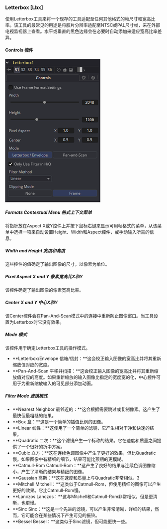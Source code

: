 ### Letterbox [Lbx]

使用Letterbox工具来将一个现存的工具适配至任何其他格式的帧尺寸和宽高比率。该工具的最常见的用途是将胶片分辨率适配至NTSC或PAL尺寸帧，来在外部电视监视器上查看。水平或垂直的黑色边缘会在必要时自动添加来适应宽高比率差异。

#### Controls 控件

![Lbx_Controls](images/Lbx_Controls.png)

##### Formats Contextual Menu 格式上下文菜单

将指针放在Aspect X或Y控件上并按下鼠标右键来显示可用帧格式的菜单，从该菜单中选择一项来自动设置Height、Width和Aspect控件，或手动输入所需的信息。

##### Width and Height 宽度和高度

这些控件的值确定了输出图像的尺寸，以像素为单位。

##### Pixel Aspect X and Y 像素宽高比X和Y

该控件确定了输出图像的像素宽高比率。

##### Center X and Y 中心X和Y

该Center控件会在Pan-And-Scan模式中的连接中重新防止图像窗口。当工具设置为Letterbox时它没有效果。

##### Mode 模式

该控件用于确定Letterbox工具的操作模式。

- **Letterbox/Envelope 信箱/信封：**这会校正输入图像的宽高比并将其重新缩放值对应的宽度。
- **Pan-And-Scan 平移并扫描：**这会校正输入图像的宽高比并将其重新缩放值对应的高度。如果重新缩放的输入图像比指定的宽度宽的化，中心控件可用于为重新缩放输入的可见部分添加动画。

##### Filter Mode 滤镜模式

- **Nearest Neighbor 最邻近的：**这会根据需要跳过或复制像素。这产生了最快但最粗糙的结果。
- **Box 盒：**这是一个简单的插值比例的图像。
- **Linear 线性：**这使用了一个简单的滤镜，它产生相对干净和快速的结果。
- **Quadratic 二次：**这个滤镜产生一个标称的结果。它在速度和质量之间提供了一个很好的折中方案。
- **Cubic 立方：**这在连续色调图像中产生了更好的效果，但比Quadratic慢。如果图像中有精细的细节，结果可能比预期的更模糊。
- **Catmull-Rom Catmull-Rom：**这产生了良好的结果与连续色调图像缩小，产生了清晰的结果与精细的图像。
- **Gaussian 高斯：**这在速度和质量上与Quadratic非常相似。3
- **Mitchell Mitchell：**这类似于Catmull-Rom，但使用精细的图像可以产生更好的效果。它比Catmull-Rom慢。
- **Lanczos Lanczos：**这与Mitchell和Catmull-Rom非常相似，但是更清晰，也更慢。
- **Sinc Sinc：**这是一个先进的滤镜，可以产生非常清晰，详细的结果，然而，它可能会在某些情况下产生可见的振铃。
- **Bessel Bessel：**这类似于Sinc滤镜，但可能更快一些。

